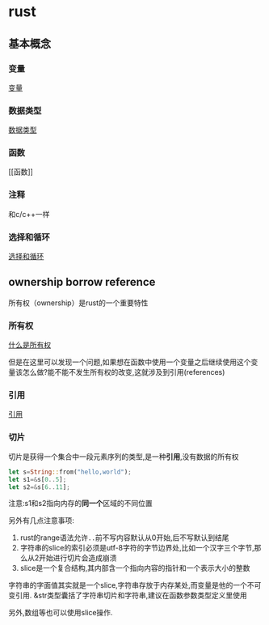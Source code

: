 # rust

## 基本概念

### 变量

[变量](变量.md)

### 数据类型

[数据类型](数据类型.md)

### 函数

[[函数]]

### 注释

和c/c++一样

### 选择和循环

[选择和循环](选择和循环.md)

## ownership borrow reference

所有权（ownership）是rust的一个重要特性

### 所有权

[什么是所有权](什么是所有权.md)

但是在这里可以发现一个问题,如果想在函数中使用一个变量之后继续使用这个变量该怎么做?能不能不发生所有权的改变,这就涉及到引用(references)

### 引用

[引用](引用.md)

### 切片

切片是获得一个集合中一段元素序列的类型,是一种**引用**,没有数据的所有权

```rust
let s=String::from("hello,world");
let s1=&s[0..5];
let s2=&s[6..11];
```

注意:s1和s2指向内存的**同一个**区域的不同位置

另外有几点注意事项:

1. rust的range语法允许`..`前不写内容默认从0开始,后不写默认到结尾
2. 字符串的slice的索引必须是utf-8字符的字节边界处,比如一个汉字三个字节,那么从2开始进行切片会造成崩溃
3. slice是一个复合结构,其内部含一个指向内容的指针和一个表示大小的整数

字符串的字面值其实就是一个slice,字符串存放于内存某处,而变量是他的一个不可变引用.
&str类型囊括了字符串切片和字符串,建议在函数参数类型定义里使用

另外,数组等也可以使用slice操作.